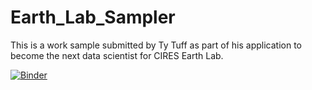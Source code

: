 # Earth_Lab_Sampler
 This is a work sample submitted by Ty Tuff as part of his application to become the next data scientist for CIRES Earth Lab.

[![Binder](https://mybinder.org/badge_logo.svg)]( http://mybinder.org/v2/gh/binder-examples/r/master?urlpath=rstudio)
